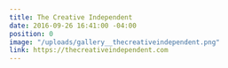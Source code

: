 ```yaml
---
title: The Creative Independent
date: 2016-09-26 16:41:00 -04:00
position: 0
image: "/uploads/gallery__thecreativeindependent.png"
link: https://thecreativeindependent.com
---
```


